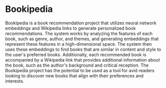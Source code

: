 # Bookipedia

Bookipedia is a book recommendation project that utilizes neural network embeddings and Wikipedia links to generate personalized book recommendations. The system works by analyzing the features of each book, such as genre, author, and themes, and generating embeddings that represent these features in a high-dimensional space. The system then uses these embeddings to find books that are similar in content and style to the user's preferred books. Additionally, each recommended book is accompanied by a Wikipedia link that provides additional information about the book, such as the author's background and critical reception. The Bookipedia project has the potential to be used as a tool for avid readers looking to discover new books that align with their preferences and interests.
